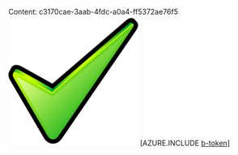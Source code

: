 Content: c3170cae-3aab-4fdc-a0a4-ff5372ae76f5![image](dae11562-68d3-4d32-b329-886750d30473.png)
[AZURE.INCLUDE [b-token](e5270c17-4c95-4793-81ed-4dcfd899121f.md)]
